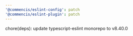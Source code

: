 ```yaml
---
'@commencis/eslint-config': patch
'@commencis/eslint-plugin': patch
---
```


chore(deps): update typescript-eslint monorepo to v8.40.0
